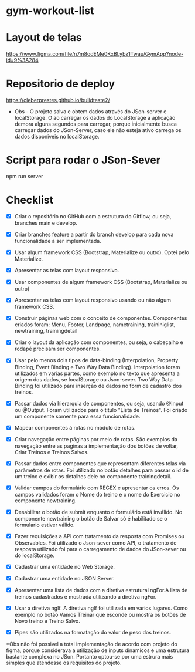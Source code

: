 # gym-workout-list

# Layout de telas
https://www.figma.com/file/n7m8odEMe0KxBLybz1Twau/GymApp?node-id=9%3A284

# Repositorio de deploy
https://cleberprestes.github.io/buildteste2/

* Obs - O projeto salva e obtem dados através do JSon-server e localStorage. O ao carregar os dados do LocalStorage a aplicação demora alguns segundos para carregar, porque inicialmente busca carregar dados do JSon-Server, caso ele não esteja ativo carrega os dados disponiveis no localStorage.

# Script para rodar o JSon-Sever
npm run server

# Checklist

- [x] Criar o repositório no GitHub com a estrutura do Gitflow, ou seja, branches main e develop.
- [x] Criar branches feature a partir do branch develop para cada nova funcionalidade a ser implementada. 
- [x] Usar algum framework CSS (Bootstrap, Materialize ou outro). Optei pelo Materialize.
- [x] Apresentar as telas com layout responsivo. 
- [x] Usar componentes de algum framework CSS (Bootstrap, Materialize ou outro)
- [x] Apresentar as telas com layout responsivo usando ou não algum framework CSS.
- [x] Construir páginas web com o conceito de componentes. Componentes criados foram: Menu, Footer, Landpage, nametraining, traininiglist, newtraining, trainingdetail
- [x] Criar o layout da aplicação com componentes, ou seja, o cabeçalho e rodapé precisam ser componentes. 
- [x] Usar pelo menos dois tipos de data-binding (Interpolation, Property Binding, Event Binding e Two Way Data Binding). Interpolation foram utilizados em varias partes, como exemplo no texto que apresenta a origem dos dados, se localStorage ou Json-sever. Two Way Data Binding foi utilizado para inserção de dados no form de cadastro dos treinos.
- [x] Passar dados via hierarquia de componentes, ou seja, usando @Input ou @Output. Foram utilizados para o titulo "Lista de Treinos". Foi criado um componente somente para essa funcionalidade.
- [x] Mapear componentes à rotas no módulo de rotas.
- [x] Criar navegação entre páginas por meio de rotas. São exemplos da navegação entre as paginas a implementação dos botões de voltar, Criar Treinos e Treinos Salvos.
- [x] Passar dados entre componentes que representam diferentes telas via parâmetros de rotas.
Foi utilizado no botão detalhes para passar o id de um treino e exibir os detalhes dele no componente trainingdetail.

- [x] Validar campos do formulário com REGEX e apresentar os erros. Os campos validados foram o Nome do treino e o nome do Exercicio no componente newtraining.
- [x] Desabilitar o botão de submit enquanto o formulário está inválido. No componente newtraining o botão de Salvar só é habilitado se o formulario estiver válido.
- [x] Fazer requisições a API com tratamento da resposta com Promises ou Observables.
Foi utilizado o Json-sever como API, o tratamento de resposta utilizado foi para o carregamento de dados do JSon-sever ou do localStorage.
- [x] Cadastrar uma entidade no Web Storage.
- [x] Cadastrar uma entidade no JSON Server.
- [x] Apresentar uma lista de dados com a diretiva estrutural ngFor.A lista de treinos cadastrados é mostrada utilizando a diretiva ngFor.
- [x] Usar a diretiva ngIf. A diretiva ngIf foi utilizada em varios lugares. Como exemplo no botão Vamos Treinar que esconde ou mostra os botões de Novo treino e Treino Salvo.
- [x] Pipes são utilizados na formatação do valor de peso dos treinos.

*Obs não foi possivel a total implementação de acordo com projeto do figma, porque considerava a utilização de inputs dinamicos e uma estrutura bastante complexa no JSon. Portanto optou-se por uma estrura mais simples que atendesse os requisitos do projeto.
